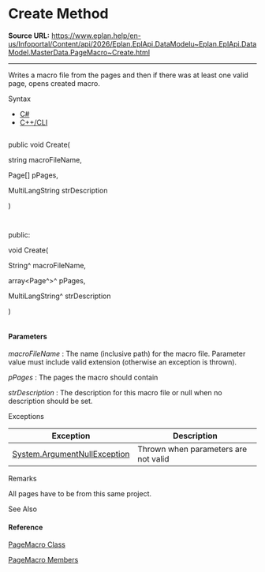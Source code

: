 # Create Method

**Source URL:** https://www.eplan.help/en-us/Infoportal/Content/api/2026/Eplan.EplApi.DataModelu~Eplan.EplApi.DataModel.MasterData.PageMacro~Create.html

---

Writes a macro file from the pages and then if there was at least one valid page, opens created macro.

Syntax

- [C#](#i-syntax-CS)
- [C++/CLI](#i-syntax-CPP2005)

```
```
public void Create( 
   string macroFileName,
   Page[] pPages,
   MultiLangString strDescription
)
```
```

```
```
public:
void Create( 
   String^ macroFileName,
   array<Page^>^ pPages,
   MultiLangString^ strDescription
)
```
```

#### Parameters

*macroFileName*
:   The name (inclusive path) for the macro file. Parameter value must include valid extension (otherwise an exception is thrown).

*pPages*
:   The pages the macro should contain

*strDescription*
:   The description for this macro file or null when no description should be set.

Exceptions

| Exception | Description |
| --- | --- |
| [System.ArgumentNullException](#) | Thrown when parameters are not valid |

Remarks

All pages have to be from this same project.



See Also

#### Reference

[PageMacro Class](Eplan.EplApi.DataModelu~Eplan.EplApi.DataModel.MasterData.PageMacro.html)
  
[PageMacro Members](Eplan.EplApi.DataModelu~Eplan.EplApi.DataModel.MasterData.PageMacro_members.html)